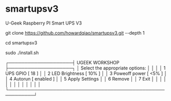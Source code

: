 # smartupsv3

U-Geek Raspberry PI Smart UPS V3

git clone https://github.com/howardqiao/smartupsv3.git --depth 1

cd smartupsv3

sudo ./install.sh



┌────────────────────┤ UGEEK WORKSHOP ├────────────────────┐
│ Select the appropriate options:                          │
│                                                          │
│                 1 UPS GPIO [ 18 ]                        │
│                 2 LED Brightness [ 10% ]                 │
│                 3 Poweoff power [ <5% ]                  │
│                 4 Autorun [ enabled ]                    │
│                 5 Apply Settings                         │
│                 6 Remove                                 │
│                 7 Exit                                   │
│                                                          │
│                                                          │
│                                                          │
│                                                          │
│                          <Ok>                            │
│                                                          │
└──────────────────────────────────────────────────────────┘

